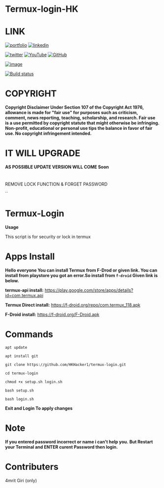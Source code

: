 # Termux-login-HK

# LINK 

[![portfolio](https://img.shields.io/badge/my_portfolio-1dcf57?style=for-the-badge&logo=ko-fi&logoColor=white)](https://amrit-giri.com.np/)
[![linkedin](https://img.shields.io/badge/linkedin-0A66C2?style=for-the-badge&logo=linkedin&logoColor=white)](/)

[![twitter](https://img.shields.io/badge/twitter-1DA1F2?style=for-the-badge&logo=twitter&logoColor=white)]()
[![YouTube](https://img.shields.io/badge/youtube-ffffff?style=for-the-badge&logo=youtube&logoColor=red)](https://?sub_confirmation=1)
[![GitHub](https://img.shields.io/badge/github-ffffff?style=for-the-badge&logo=github&logoColor=black)](https://github.com/HKHacker1/)


[![image](https://user-images.githubusercontent.com/85377404/161822288-e91687f5-7d3b-4a96-bbe4-08e01d04cf0d.png)](https://?sub_conformation=1)

[![Build status](https://github.com/termux/termux-app/workflows/Build/badge.svg)](https://github.com/HKHacker1)

# COPYRIGHT

**Copyright Disclaimer Under Section 107 of the Copyright Act 1976, allowance is made for "fair use" for purposes such as criticism, comment, news reporting, teaching, scholarship, and research. Fair use is a use permitted by copyright statute that might otherwise be infringing. Non-profit, educational or personal use tips the balance in favor of fair use. No copyright infringement intended.**

# IT WILL UPGRADE

**AS POSSIBLE UPDATE VERSION WILL COME Soon**

#
REMOVE LOCK FUNCTION
  &
FORGET PASSWORD

``

#

# Termux-Login

**Usage**

This script is for security or lock in termux

# Apps Install
**Hello everyone You can install Termux from F-Drod or given link. You can install from playstore you got an error.So install from ``f-droid`` Given link is below.**

**termux-api install:** https://play.google.com/store/apps/details?id=com.termux.api

**Termux Direct install:** https://f-droid.org/repo/com.termux_118.apk

**F-Droid install:** https://f-droid.org/F-Droid.apk

# Commands

``apt update``

``apt install git ``

``git clone https://github.com/HKHacker1/termux-login.git``

``cd termux-login ``

``chmod +x setup.sh login.sh``

``bash setup.sh``

``bash login.sh``

**Exit and Login To apply changes**

# Note

**If you entered password incorrect or name i can't help you.**
**But Restart your Terminal and ENTER curent Password then login.**

# Contributers

4mrit Giri (only)
